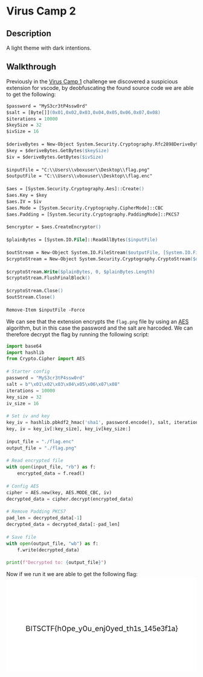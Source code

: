 # Virus Camp 2

## Description
A light theme with dark intentions.

## Walkthrough
Previously in the [Virus Camp 1](../virus_camp_1/README.md) challenge we discovered a suspicious extension for vscode, by deobfuscating the found source code we are able to get the following:

```ps
$password = "MyS3cr3tP4ssw0rd"
$salt = [Byte[]](0x01,0x02,0x03,0x04,0x05,0x06,0x07,0x08)
$iterations = 10000
$keySize = 32   
$ivSize = 16 

$deriveBytes = New-Object System.Security.Cryptography.Rfc2898DeriveBytes($password, $salt, $iterations)
$key = $deriveBytes.GetBytes($keySize)
$iv = $deriveBytes.GetBytes($ivSize)

$inputFile = "C:\\Users\\vboxuser\\Desktop\\flag.png"
$outputFile = "C:\\Users\\vboxuser\\Desktop\\flag.enc"

$aes = [System.Security.Cryptography.Aes]::Create()
$aes.Key = $key
$aes.IV = $iv
$aes.Mode = [System.Security.Cryptography.CipherMode]::CBC
$aes.Padding = [System.Security.Cryptography.PaddingMode]::PKCS7

$encryptor = $aes.CreateEncryptor()

$plainBytes = [System.IO.File]::ReadAllBytes($inputFile)

$outStream = New-Object System.IO.FileStream($outputFile, [System.IO.FileMode]::Create)
$cryptoStream = New-Object System.Security.Cryptography.CryptoStream($outStream, $encryptor, [System.Security.Cryptography.CryptoStreamMode]::Write)

$cryptoStream.Write($plainBytes, 0, $plainBytes.Length)
$cryptoStream.FlushFinalBlock()

$cryptoStream.Close()
$outStream.Close()

Remove-Item $inputFile -Force
```

We can see that the extension encrypts the `flag.png` file by using an [AES](https://en.wikipedia.org/wiki/Advanced_Encryption_Standard) algorithm, but in this case the password and the salt are harcoded. We can therefore decrypt the flag by running the following script:
```python
import base64
import hashlib
from Crypto.Cipher import AES

# Starter config
password = "MyS3cr3tP4ssw0rd"
salt = b"\x01\x02\x03\x04\x05\x06\x07\x08"
iterations = 10000
key_size = 32
iv_size = 16

# Set iv and key
key_iv = hashlib.pbkdf2_hmac('sha1', password.encode(), salt, iterations, key_size + iv_size)
key, iv = key_iv[:key_size], key_iv[key_size:]

input_file = "./flag.enc"
output_file = "./flag.png"

# Read encrypted file
with open(input_file, "rb") as f:
    encrypted_data = f.read()

# Config AES
cipher = AES.new(key, AES.MODE_CBC, iv)
decrypted_data = cipher.decrypt(encrypted_data)

# Remove Padding PKCS7
pad_len = decrypted_data[-1]
decrypted_data = decrypted_data[:-pad_len]

# Save file
with open(output_file, "wb") as f:
    f.write(decrypted_data)

print(f"Decrypted to: {output_file}")
```

Now if we run it we are able to get the following flag:
![flag](images/flag.png)